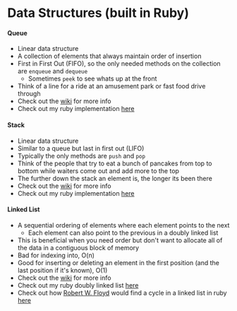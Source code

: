 # Data Structures (built in Ruby)

#### Queue
- Linear data structure
- A collection of elements that always maintain order of insertion
- First in First Out (FIFO), so the only needed methods on the collection are `enqueue` and `dequeue`
  - Sometimes `peek` to see whats up at the front
- Think of a line for a ride at an amusement park or fast food drive through
- Check out the [wiki](https://en.wikipedia.org/wiki/Queue_(abstract_data_type)) for more info
- Check out my ruby implementation [here](./queue.rb)

#### Stack
- Linear data structure
- Similar to a queue but last in first out (LIFO)
- Typically the only methods are `push` and `pop`
- Think of the people that try to eat a bunch of pancakes from top to bottom while waiters come out and add more to the top
- The further down the stack an element is, the longer its been there
- Check out the [wiki](https://en.wikipedia.org/wiki/Stack_(abstract_data_type)) for more info
- Check out my ruby implementation [here](./stack.rb)

#### Linked List
- A sequential ordering of elements where each element points to the next
  - Each element can also point to the previous in a doubly linked list
- This is beneficial when you need order but don't want to allocate all of the data in a contiguous block of memory
- Bad for indexing into, O(n)
- Good for inserting or deleting an element in the first position (and the last position if it's known), O(1)
- Check out the [wiki](https://en.wikipedia.org/wiki/Linked_list) for more info
- Check out my ruby doubly linked list [here](./linked_list.rb)
- Check out how [Robert W. Floyd](https://en.wikipedia.org/wiki/Robert_W._Floyd) would find a cycle in a linked list in ruby [here](../cool_algos/floyds_cycle_detection.rb)